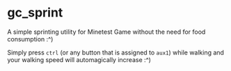 # gc_sprint

A simple sprinting utility for Minetest Game without the need for food consumption :^)

Simply press ```ctrl``` (or any button that is assigned to ```aux1```) while walking and your walking speed will automagically increase :^)

